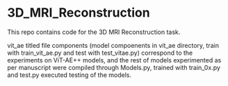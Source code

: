 # 3D_MRI_Reconstruction
This repo contains code for the 3D MRI Reconstruction task.

vit_ae titled file components (model compoenents in vit_ae directory, train with train_vit_ae.py and test with test_vitae.py) correspond to the experiments on ViT-AE++ models, and the rest of models experimented as per manuscript were compiled through Models.py, trained with train_0x.py and test.py executed testing of the models.
